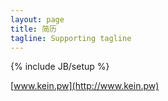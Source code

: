```yaml
---
layout: page
title: 简历
tagline: Supporting tagline
---
```

{% include JB/setup %}

[www.kein.pw](http://www.kein.pw)
